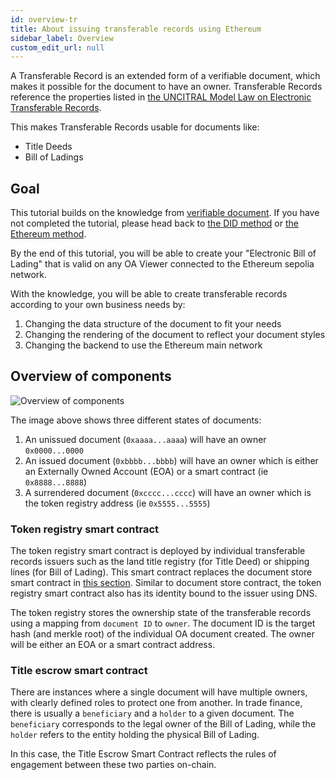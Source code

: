 ```yaml
---
id: overview-tr
title: About issuing transferable records using Ethereum
sidebar_label: Overview
custom_edit_url: null
---
```


A Transferable Record is an extended form of a verifiable document, which makes it possible for the document to have an owner. Transferable Records reference the properties listed in [the UNCITRAL Model Law on Electronic Transferable Records](https://uncitral.un.org/sites/uncitral.un.org/files/media-documents/uncitral/en/mletr_ebook_e.pdf).

This makes Transferable Records usable for documents like:

- Title Deeds
- Bill of Ladings

## Goal

This tutorial builds on the knowledge from [verifiable document](/docs/overview-section/overview#verifiable-document). If you have not completed the tutorial, please head back to [the DID method](/docs/did-section/overview-did) or [the Ethereum method](/docs/ethereum-section/overview-eth).

By the end of this tutorial, you will be able to create your "Electronic Bill of Lading" that is valid on any OA Viewer connected to the Ethereum sepolia network.

With the knowledge, you will be able to create transferable records according to your own business needs by:

1. Changing the data structure of the document to fit your needs
1. Changing the rendering of the document to reflect your document styles
1. Changing the backend to use the Ethereum main network

## Overview of components

![Overview of components](/docs/transferable-section/overview-tr.png)

The image above shows three different states of documents:

1. An unissued document (`0xaaaa...aaaa`) will have an owner `0x0000...0000`
1. An issued document (`0xbbbb...bbbb`) will have an owner which is either an Externally Owned Account (EOA) or a smart contract (ie `0x8888...8888`)
1. A surrendered document (`0xcccc...cccc`) will have an owner which is the token registry address (ie `0x5555...5555`)

### Token registry smart contract

The token registry smart contract is deployed by individual transferable records issuers such as the land title registry (for Title Deed) or shipping lines (for Bill of Lading). This smart contract replaces the document store smart contract in [this section](/docs/ethereum-section/document-store). Similar to document store contract, the token registry smart contract also has its identity bound to the issuer using DNS.

The token registry stores the ownership state of the transferable records using a mapping from `document ID` to `owner`. The document ID is the target hash (and merkle root) of the individual OA document created. The owner will be either an EOA or a smart contract address.

### Title escrow smart contract

There are instances where a single document will have multiple owners, with clearly defined roles to protect one from another. In trade finance, there is usually a `beneficiary` and a `holder` to a given document. The `beneficiary` corresponds to the legal owner of the Bill of Lading, while the `holder` refers to the entity holding the physical Bill of Lading.

In this case, the Title Escrow Smart Contract reflects the rules of engagement between these two parties on-chain.
